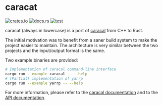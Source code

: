 # caracat

[![crates.io](https://img.shields.io/crates/v/caracat?logo=rust)](https://crates.io/crates/caracat/)
[![docs.rs](https://img.shields.io/docsrs/caracat?logo=docs.rs)](https://docs.rs/caracat/)
[![test](https://img.shields.io/github/actions/workflow/status/maxmouchet/caracat/test.yml?logo=github&label=test)](https://github.com/maxmouchet/caracat/actions/workflows/test.yml)

caracat (always in lowercase) is a port of [caracal](https://github.com/dioptra-io/caracal/) from C++ to Rust.

The initial motivation was to benefit from a saner build system to make the project easier to maintain.
The architecture is very similar between the two projects and the input/output format is the same.

Two example binaries are provided:
```bash
# Implementation of caracal command-line interface
cargo run --example caracal -- --help
# (Partial) implementation of yarrp
cargo run --example yarrp -- --help
```

For more information, please refer to the [caracal documentation](https://dioptra-io.github.io/caracal/) and to the [API documentation](https://docs.rs/caracat/latest/caracat/).
